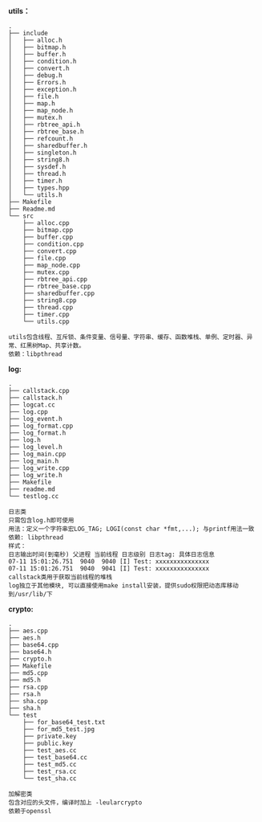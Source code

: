 **utils：**

    .
    ├── include
    │   ├── alloc.h
    │   ├── bitmap.h
    │   ├── buffer.h
    │   ├── condition.h
    │   ├── convert.h
    │   ├── debug.h
    │   ├── Errors.h
    │   ├── exception.h
    │   ├── file.h
    │   ├── map.h
    │   ├── map_node.h
    │   ├── mutex.h
    │   ├── rbtree_api.h
    │   ├── rbtree_base.h
    │   ├── refcount.h
    │   ├── sharedbuffer.h
    │   ├── singleton.h
    │   ├── string8.h
    │   ├── sysdef.h
    │   ├── thread.h
    │   ├── timer.h
    │   ├── types.hpp
    │   └── utils.h
    ├── Makefile
    ├── Readme.md
    └── src
        ├── alloc.cpp
        ├── bitmap.cpp
        ├── buffer.cpp
        ├── condition.cpp
        ├── convert.cpp
        ├── file.cpp
        ├── map_node.cpp
        ├── mutex.cpp
        ├── rbtree_api.cpp
        ├── rbtree_base.cpp
        ├── sharedbuffer.cpp
        ├── string8.cpp
        ├── thread.cpp
        ├── timer.cpp
        └── utils.cpp
    
    utils包含线程、互斥锁、条件变量、信号量、字符串、缓存、函数堆栈、单例、定时器、异常、红黑树Map、共享计数。
    依赖：libpthread

**log:**

    .
    ├── callstack.cpp
    ├── callstack.h
    ├── logcat.cc
    ├── log.cpp
    ├── log_event.h
    ├── log_format.cpp
    ├── log_format.h
    ├── log.h
    ├── log_level.h
    ├── log_main.cpp
    ├── log_main.h
    ├── log_write.cpp
    ├── log_write.h
    ├── Makefile
    ├── readme.md
    └── testlog.cc

    日志类
    只需包含log.h即可使用
    用法：定义一个字符串宏LOG_TAG; LOGI(const char *fmt,...); 与printf用法一致
    依赖: libpthread
    样式：
    日志输出时间(到毫秒) 父进程 当前线程 日志级别 日志tag: 具体日志信息
    07-11 15:01:26.751  9040  9040 [I] Test: xxxxxxxxxxxxxxx
    07-11 15:01:26.751  9040  9041 [I] Test: xxxxxxxxxxxxxxx
    callstack类用于获取当前线程的堆栈
    log独立于其他模块, 可以直接使用make install安装，提供sudo权限把动态库移动到/usr/lib/下

**crypto:**

    .
    ├── aes.cpp
    ├── aes.h
    ├── base64.cpp
    ├── base64.h
    ├── crypto.h
    ├── Makefile
    ├── md5.cpp
    ├── md5.h
    ├── rsa.cpp
    ├── rsa.h
    ├── sha.cpp
    ├── sha.h
    └── test
        ├── for_base64_test.txt
        ├── for_md5_test.jpg
        ├── private.key
        ├── public.key
        ├── test_aes.cc
        ├── test_base64.cc
        ├── test_md5.cc
        ├── test_rsa.cc
        └── test_sha.cc
    
    加解密类
    包含对应的头文件，编译时加上 -leularcrypto
    依赖于openssl
